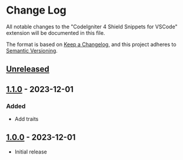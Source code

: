# Change Log

All notable changes to the "CodeIgniter 4 Shield Snippets for VSCode" extension will be documented in this file.

The format is based on [Keep a Changelog](https://keepachangelog.com/en/1.0.0/),
and this project adheres to [Semantic Versioning](https://semver.org/spec/v2.0.0.html).

## [Unreleased]

## [1.1.0] - 2023-12-01

### Added

- Add traits

## [1.0.0] - 2023-12-01

- Initial release

[unreleased]: https://github.com/ManuelGil/vscode-codeigniter4-shield-snippets/compare/v1.1.0...HEAD
[1.1.0]: https://github.com/ManuelGil/vscode-codeigniter4-shield-snippets/compare/v1.0.0...1.1.0
[1.0.0]: https://github.com/ManuelGil/vscode-codeigniter4-shield-snippets/releases/tag/v1.0.0
